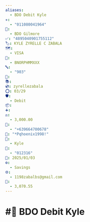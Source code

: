 ```yaml
---
aliases:
  - BDO Debit Kyle
✳️:
  - "011080041964"
📍:
  - BDO Gilmore
✅: "4895040901755112"
🏷️: KYLE ZYRELLE C ZABALA
🗺️:
  - VISA
🏁:
  - BNORPHMMXXX
🔤:
  - "903"
🔀: 
📚: 
💿: zyrellezabala
⭕: 03/29
🛡️:
  - Debit
📦: 
➕: 
⚖️:
  - 3,000.00
📝:
  - "+639664700678"
🔐: "*Pqhoenix1998!"
👤:
  - Kyle
🔢:
  - "012316"
📅: 2025/01/03
⚙️:
  - Savings
🌐:
  - 1198zabalbs@gmail.com
💱:
  - 3,070.55
---
```

# #💱 BDO Debit Kyle